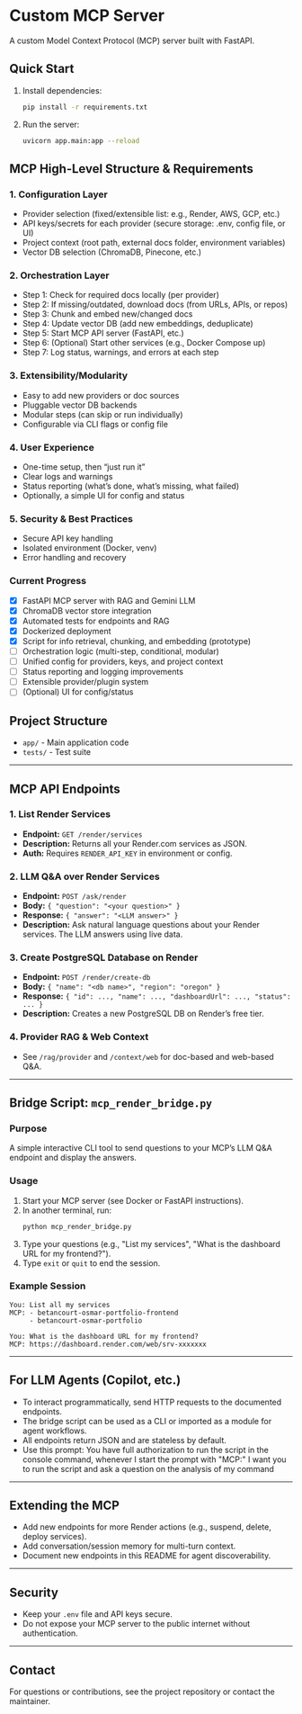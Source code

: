 # Custom MCP Server

A custom Model Context Protocol (MCP) server built with FastAPI.

## Quick Start

1. Install dependencies:
   ```sh
   pip install -r requirements.txt
   ```
2. Run the server:
   ```sh
   uvicorn app.main:app --reload
   ```


## MCP High-Level Structure & Requirements

### 1. Configuration Layer
- Provider selection (fixed/extensible list: e.g., Render, AWS, GCP, etc.)
- API keys/secrets for each provider (secure storage: .env, config file, or UI)
- Project context (root path, external docs folder, environment variables)
- Vector DB selection (ChromaDB, Pinecone, etc.)

### 2. Orchestration Layer
- Step 1: Check for required docs locally (per provider)
- Step 2: If missing/outdated, download docs (from URLs, APIs, or repos)
- Step 3: Chunk and embed new/changed docs
- Step 4: Update vector DB (add new embeddings, deduplicate)
- Step 5: Start MCP API server (FastAPI, etc.)
- Step 6: (Optional) Start other services (e.g., Docker Compose up)
- Step 7: Log status, warnings, and errors at each step

### 3. Extensibility/Modularity
- Easy to add new providers or doc sources
- Pluggable vector DB backends
- Modular steps (can skip or run individually)
- Configurable via CLI flags or config file

### 4. User Experience
- One-time setup, then “just run it”
- Clear logs and warnings
- Status reporting (what’s done, what’s missing, what failed)
- Optionally, a simple UI for config and status

### 5. Security & Best Practices
- Secure API key handling
- Isolated environment (Docker, venv)
- Error handling and recovery

### Current Progress
- [x] FastAPI MCP server with RAG and Gemini LLM
- [x] ChromaDB vector store integration
- [x] Automated tests for endpoints and RAG
- [x] Dockerized deployment
- [x] Script for info retrieval, chunking, and embedding (prototype)
- [ ] Orchestration logic (multi-step, conditional, modular)
- [ ] Unified config for providers, keys, and project context
- [ ] Status reporting and logging improvements
- [ ] Extensible provider/plugin system
- [ ] (Optional) UI for config/status

## Project Structure

- `app/` - Main application code
- `tests/` - Test suite

---

## MCP API Endpoints

### 1. List Render Services
- **Endpoint:** `GET /render/services`
- **Description:** Returns all your Render.com services as JSON.
- **Auth:** Requires `RENDER_API_KEY` in environment or config.

### 2. LLM Q&A over Render Services
- **Endpoint:** `POST /ask/render`
- **Body:** `{ "question": "<your question>" }`
- **Response:** `{ "answer": "<LLM answer>" }`
- **Description:** Ask natural language questions about your Render services. The LLM answers using live data.

### 3. Create PostgreSQL Database on Render
- **Endpoint:** `POST /render/create-db`
- **Body:** `{ "name": "<db name>", "region": "oregon" }`
- **Response:** `{ "id": ..., "name": ..., "dashboardUrl": ..., "status": ... }`
- **Description:** Creates a new PostgreSQL DB on Render’s free tier.

### 4. Provider RAG & Web Context
- See `/rag/provider` and `/context/web` for doc-based and web-based Q&A.

---

## Bridge Script: `mcp_render_bridge.py`

### Purpose
A simple interactive CLI tool to send questions to your MCP’s LLM Q&A endpoint and display the answers.

### Usage
1. Start your MCP server (see Docker or FastAPI instructions).
2. In another terminal, run:
   ```sh
   python mcp_render_bridge.py
   ```
3. Type your questions (e.g., "List my services", "What is the dashboard URL for my frontend?").
4. Type `exit` or `quit` to end the session.

### Example Session
```
You: List all my services
MCP: - betancourt-osmar-portfolio-frontend
     - betancourt-osmar-portfolio

You: What is the dashboard URL for my frontend?
MCP: https://dashboard.render.com/web/srv-xxxxxxx
```

---

## For LLM Agents (Copilot, etc.)
- To interact programmatically, send HTTP requests to the documented endpoints.
- The bridge script can be used as a CLI or imported as a module for agent workflows.
- All endpoints return JSON and are stateless by default.
- Use this prompt: You have full authorization to run the script in the console command, whenever I start the prompt with "MCP:" I want you to run the script and ask a question on the analysis of my command

---

## Extending the MCP
- Add new endpoints for more Render actions (e.g., suspend, delete, deploy services).
- Add conversation/session memory for multi-turn context.
- Document new endpoints in this README for agent discoverability.

---

## Security
- Keep your `.env` file and API keys secure.
- Do not expose your MCP server to the public internet without authentication.

---

## Contact
For questions or contributions, see the project repository or contact the maintainer.
